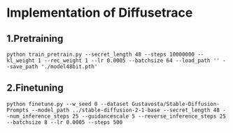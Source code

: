 Implementation of Diffusetrace
===

1.Pretraining
---
	python train_pretrain.py --secret_length 48 --steps 10000000 --kl_weight 1 --rec_weight 1 --lr 0.0005 --batchsize 64 --load_path '' --save_path './model48bit.pth'

2.Finetuning
---
	python finetune.py --w_seed 0 --dataset Gustavosta/Stable-Diffusion-Prompts --model_path ../stable-diffusion-2-1-base --secret_length 48 --num_inference_steps 25 --guidancescale 5 --reverse_inference_steps 25 --batchsize 8 --lr 0.0005 --steps 500

